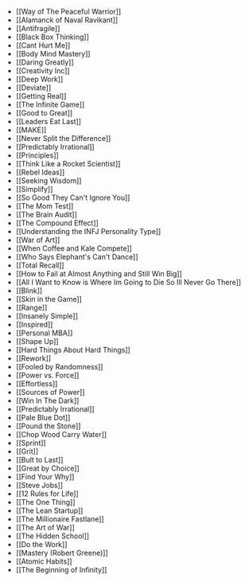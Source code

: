 - [[Way of The Peaceful Warrior]]
- [[Alamanck of Naval Ravikant]]
- [[Antifragile]]
- [[Black Box Thinking]]
- [[Cant Hurt Me]]
- [[Body Mind Mastery]]
- [[Daring Greatly]]
- [[Creativity Inc]]
- [[Deep Work]]
- [[Deviate]]
- [[Getting Real]]
- [[The Infinite Game]]
- [[Good to Great]]
- [[Leaders Eat Last]]
- [[MAKE]]
- [[Never Split the Difference]]
- [[Predictably Irrational]]
- [[Principles]]
- [[Think Like a Rocket Scientist]]
- [[Rebel Ideas]]
- [[Seeking Wisdom]]
- [[Simplify]]
- [[So Good They Can't Ignore You]]
- [[The Mom Test]]
- [[The Brain Audit]]
- [[The Compound Effect]]
- [[Understanding the INFJ Personality Type]]
- [[War of Art]]
- [[When Coffee and Kale Compete]]
- [[Who Says Elephant's Can't Dance]]
- [[Total Recall]]
- [[How to Fail at Almost Anything and Still Win Big]]
- [[All I Want to Know is Where Im Going to Die So Ill Never Go There]]
- [[Blink]]
- [[Skin in the Game]]
- [[Range]]
- [[Insanely Simple]]
- [[Inspired]]
- [[Personal MBA]]
- [[Shape Up]]
- [[Hard Things About Hard Things]]
- [[Rework]]
- [[Fooled by Randomness]]
- [[Power vs. Force]]
- [[Effortless]]
- [[Sources of Power]]
- [[Win In The Dark]]
- [[Predictably Irrational]]
- [[Pale Blue Dot]]
- [[Pound the Stone]]
- [[Chop Wood Carry Water]]
- [[Sprint]]
- [[Grit]]
- [[Bult to Last]]
- [[Great by Choice]]
- [[Find Your Why]]
- [[Steve Jobs]]
- [[12 Rules for Life]]
- [[The One Thing]]
- [[The Lean Startup]]
- [[The Millionaire Fastlane]]
- [[The Art of War]]
- [[The Hidden School]]
- [[Do the Work]]
- [[Mastery (Robert Greene)]]
- [[Atomic Habits]]
- [[The Beginning of Infinity]]